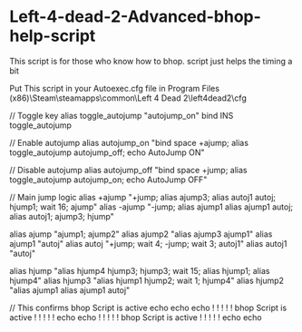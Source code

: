 # Left-4-dead-2-Advanced-bhop-help-script

This script is for those who know how to bhop. script just helps the timing a bit

Put This script in your Autoexec.cfg file in Program Files (x86)\Steam\steamapps\common\Left 4 Dead 2\left4dead2\cfg

// Toggle key
alias toggle_autojump "autojump_on"
bind INS toggle_autojump

// Enable autojump
alias autojump_on "bind space +ajump; alias toggle_autojump autojump_off; echo AutoJump ON"

// Disable autojump
alias autojump_off "bind space +jump; alias toggle_autojump autojump_on; echo AutoJump OFF"

// Main jump logic
alias +ajump "+jump; alias ajump3; alias autoj1 autoj; hjump1; wait 16; ajump"
alias -ajump "-jump; alias ajump1 alias ajump1 autoj; alias autoj1; ajump3; hjump"

alias ajump "ajump1; ajump2"
alias ajump2 "alias ajump3 ajump1"
alias ajump1 "autoj"
alias autoj "+jump; wait 4; -jump; wait 3; autoj1"
alias autoj1 "autoj"

alias hjump "alias hjump4 hjump3; hjump3; wait 15; alias hjump1; alias hjump4"
alias hjump3 "alias hjump1 hjump2; wait 1; hjump4"
alias hjump2 "alias ajump1 alias ajump1 autoj"

// This confirms bhop Script is active
echo
echo
echo ! ! ! ! ! bhop Script is active ! ! ! ! !
echo
echo ! ! ! ! ! bhop Script is active ! ! ! ! !
echo
echo
